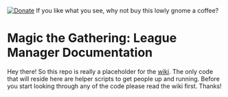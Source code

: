 [![Donate](https://img.shields.io/badge/Donate-PayPal-green.svg)](https://www.paypal.com/cgi-bin/webscr?cmd=_donations&business=VKWKZKMLU7YVU&currency_code=USD&source=url) If you like what you see, why not buy this lowly gnome a coffee? 

# Magic the Gathering: League Manager Documentation

Hey there! So this repo is really a placeholder for the [wiki](https://github.com/Gnome-Lackey/mtglm-docs/wiki). The only code that will reside here are helper scripts to get people up and running. Before you start looking through any of the code please read the wiki first. Thanks!
